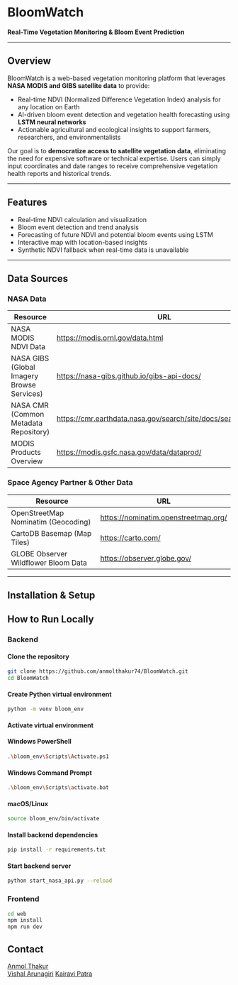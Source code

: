 # BloomWatch

**Real-Time Vegetation Monitoring & Bloom Event Prediction**

---

## Overview

BloomWatch is a web-based vegetation monitoring platform that leverages **NASA MODIS and GIBS satellite data** to provide:

- Real-time NDVI (Normalized Difference Vegetation Index) analysis for any location on Earth  
- AI-driven bloom event detection and vegetation health forecasting using **LSTM neural networks**  
- Actionable agricultural and ecological insights to support farmers, researchers, and environmentalists  

Our goal is to **democratize access to satellite vegetation data**, eliminating the need for expensive software or technical expertise. Users can simply input coordinates and date ranges to receive comprehensive vegetation health reports and historical trends.

---

## Features

- Real-time NDVI calculation and visualization  
- Bloom event detection and trend analysis  
- Forecasting of future NDVI and potential bloom events using LSTM  
- Interactive map with location-based insights  
- Synthetic NDVI fallback when real-time data is unavailable  

---

## Data Sources

### NASA Data

| Resource | URL |
|----------|-----|
| NASA MODIS NDVI Data | https://modis.ornl.gov/data.html |
| NASA GIBS (Global Imagery Browse Services) | https://nasa-gibs.github.io/gibs-api-docs/ |
| NASA CMR (Common Metadata Repository) | https://cmr.earthdata.nasa.gov/search/site/docs/search/api.html |
| MODIS Products Overview | https://modis.gsfc.nasa.gov/data/dataprod/ |

### Space Agency Partner & Other Data

| Resource | URL |
|----------|-----|
| OpenStreetMap Nominatim (Geocoding) | https://nominatim.openstreetmap.org/ |
| CartoDB Basemap (Map Tiles) | https://carto.com/ |
| GLOBE Observer Wildflower Bloom Data | https://observer.globe.gov/ |

---

## Installation & Setup

## How to Run Locally

### Backend

#### Clone the repository
```bash
git clone https://github.com/anmolthakur74/BloomWatch.git
cd BloomWatch
```

#### Create Python virtual environment
```bash
python -m venv bloom_env
```

#### Activate virtual environment

#### Windows PowerShell
```bash
.\bloom_env\Scripts\Activate.ps1
```
#### Windows Command Prompt
```bash
.\bloom_env\Scripts\activate.bat
```
#### macOS/Linux
```bash
source bloom_env/bin/activate
```

#### Install backend dependencies
```bash
pip install -r requirements.txt
```

#### Start backend server
```bash
python start_nasa_api.py --reload
```

### Frontend
```bash
cd web
npm install
npm run dev
```

## Contact

[Anmol Thakur](https://github.com/anmolthakur)  
[Vishal Arunagiri](https://github.com/vishalarunagiri24)
[Kairavi Patra]()



